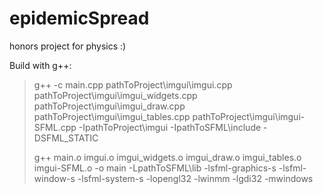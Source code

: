 # epidemicSpread

honors project for physics :)

Build with g++:

> g++ -c main.cpp pathToProject\imgui\imgui.cpp pathToProject\imgui\imgui_widgets.cpp pathToProject\imgui\imgui_draw.cpp pathToProject\imgui\imgui_tables.cpp pathToProject\imgui\imgui-SFML.cpp -IpathToProject\imgui -IpathToSFML\include -DSFML_STATIC
>
> g++ main.o imgui.o imgui_widgets.o imgui_draw.o imgui_tables.o imgui-SFML.o -o main -LpathToSFML\lib -lsfml-graphics-s -lsfml-window-s -lsfml-system-s -lopengl32 -lwinmm -lgdi32 -mwindows